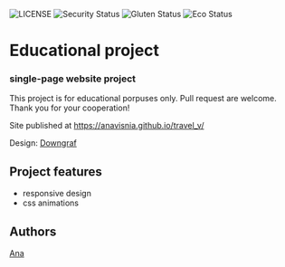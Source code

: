 ![LICENSE](https://img.shields.io/badge/license-MIT-blue.svg?style=flat-square)
![Security Status](https://img.shields.io/security-headers?label=Security&url=https%3A%2F%2Fgithub.com&style=flat-square)
![Gluten Status](https://img.shields.io/badge/Gluten-Free-green.svg)
![Eco Status](https://img.shields.io/badge/ECO-Friendly-green.svg)

# Educational project

### single-page website project

This project is for educational porpuses only. Pull request are welcome.
Thank you for your cooperation!

Site published at https://anavisnia.github.io/travel_v/

Design: [Downgraf](https://www.pinterest.com/pin/356910339215044724/)

## Project features

- responsive design
- css animations

## Authors

[Ana](https://github.com/anavisnia)
